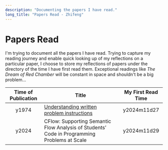 ```yaml
---
description: "Documenting the papers I have read."
long_title: "Papers Read - Zhifeng"
---
```


# Papers Read

I'm trying to document all the papers I have read. Trying to capture my reading journey and enable quick looking up of my reflections on a particular paper, I choose to store my reflections of papers under the directory of the time I have first read them. Exceptional readings like _The Dream of Red Chamber_ will be constant in space and shouldn't be a big problem...

| Time of Publication | Title                                                                                       | My First Read Time |
| :-----------------: | ------------------------------------------------------------------------------------------- | :----------------: |
|        y1974        | [Understanding written problem instructions](/study_diary/y2024/m11/w4/)                    |    y2024m11d27     |
|        y2024        | CFlow: Supporting Semantic Flow Analysis of Students’ Code in Programming Problems at Scale |    y2024m11d29     |
